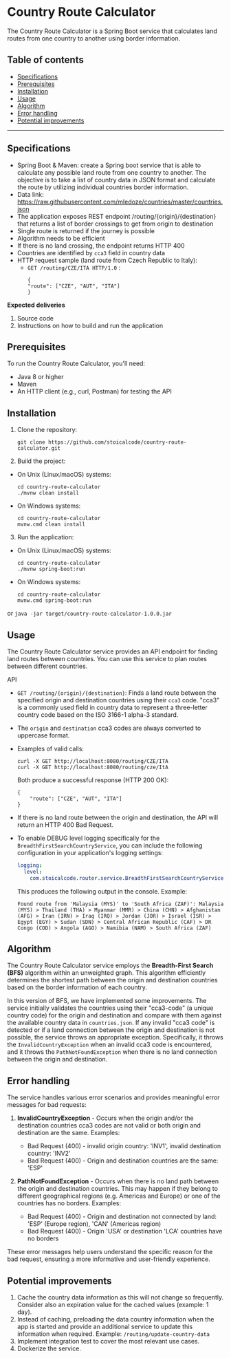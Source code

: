 # Country Route Calculator
The Country Route Calculator is a Spring Boot service that calculates land routes from one country to another using border information.

## Table of contents
- [Specifications](#specifications)
- [Prerequisites](#prerequisites)
- [Installation](#installation)
- [Usage](#usage)
- [Algorithm](#algorithm)
- [Error handling](#error-handling)
- [Potential improvements](#potential-improvements)
---
## Specifications
* Spring Boot & Maven: create a Spring boot service that is able to calculate any possible land
  route from one country to another. The objective is to take a list of country data in JSON format
  and calculate the route by utilizing individual countries border information.
* Data link: https://raw.githubusercontent.com/mledoze/countries/master/countries.json
* The application exposes REST endpoint /routing/{origin}/{destination} that
  returns a list of border crossings to get from origin to destination
* Single route is returned if the journey is possible
* Algorithm needs to be efficient
* If there is no land crossing, the endpoint returns HTTP 400
* Countries are identified by `cca3` field in country data
* HTTP request sample (land route from Czech Republic to Italy):
    - `GET /routing/CZE/ITA HTTP/1.0` :
      ```
      {
      "route": ["CZE", "AUT", "ITA"]
      }
      ```

**Expected deliveries**
1. Source code
2. Instructions on how to build and run the application

## Prerequisites
To run the Country Route Calculator, you'll need:

* Java 8 or higher
* Maven
* An HTTP client (e.g., curl, Postman) for testing the API

## Installation
1. Clone the repository:
    ```
    git clone https://github.com/stoicalcode/country-route-calculator.git
    ```
2. Build the project:
* On Unix (Linux/macOS) systems:
    ```
    cd country-route-calculator
    ./mvnw clean install
    ```
* On Windows systems:
    ```
    cd country-route-calculator
    mvnw.cmd clean install
    ```
3. Run the application:
* On Unix (Linux/macOS) systems:
    ```
    cd country-route-calculator
    ./mvnw spring-boot:run    
    ```
* On Windows systems:
    ```
    cd country-route-calculator
    mvnw.cmd spring-boot:run
    ```
or 
    ```
    java -jar target/country-route-calculator-1.0.0.jar
    ```
## Usage
The Country Route Calculator service provides an API endpoint for finding land routes between countries. You can use this service to plan routes between different countries.

API
* `GET /routing/{origin}/{destination}`: Finds a land route between the specified origin and destination countries using their `cca3` code.
  "cca3" is a commonly used field in country data to represent a three-letter country code based on the ISO 3166-1 alpha-3 standard.
* The `origin` and `destination` cca3 codes are always converted to uppercase format.
* Examples of valid calls:
    ```
    curl -X GET http://localhost:8080/routing/CZE/ITA
    curl -X GET http://localhost:8080/routing/cze/ItA
    ```
    
    Both produce a successful response (HTTP 200 OK):
    ```
    {
        "route": ["CZE", "AUT", "ITA"]
    }
    ```

* If there is no land route between the origin and destination, the API will return an HTTP 400 Bad Request.
* To enable DEBUG level logging specifically for the `BreadthFirstSearchCountryService`, you can include the following 
configuration in your application's logging settings:
    ```yaml
    logging:
      level:
        com.stoicalcode.router.service.BreadthFirstSearchCountryService: DEBUG
    ```
    This produces the following output in the console. Example:
    ```
    Found route from 'Malaysia (MYS)' to 'South Africa (ZAF)': Malaysia (MYS) > Thailand (THA) > Myanmar (MMR) > China (CHN) > Afghanistan (AFG) > Iran (IRN) > Iraq (IRQ) > Jordan (JOR) > Israel (ISR) > Egypt (EGY) > Sudan (SDN) > Central African Republic (CAF) > DR Congo (COD) > Angola (AGO) > Namibia (NAM) > South Africa (ZAF)
    ```
## Algorithm
The Country Route Calculator service employs the **Breadth-First Search (BFS)** algorithm within an unweighted graph. 
This algorithm efficiently determines the shortest path between the origin and destination countries based on the border
information of each country.

In this version of BFS, we have implemented some improvements. The service initially validates the countries using their 
"cca3-code" (a unique country code) for the origin and destination and compare with them against the available country data in 
`countries.json`. If any invalid "cca3 code" is detected or if a land connection between the origin and destination is not possible, 
the service throws an appropriate exception. Specifically, it throws the `InvalidCountryException` when an invalid cca3 
code is encountered, and it throws the `PathNotFoundException` when there is no land connection between the origin and destination.

## Error handling
The service handles various error scenarios and provides meaningful error messages for bad requests:

1. **InvalidCountryException** - Occurs when the origin and/or the destination countries cca3 codes are not valid or both origin and destination are the same.
   Examples:
   - Bad Request (400) - invalid origin country: 'INV1', invalid destination country: 'INV2'
   - Bad Request (400) - Origin and destination countries are the same: 'ESP'

2. **PathNotFoundException** - Occurs when there is no land path between the origin and destination countries. 
   This may happen if they belong to different geographical regions (e.g. Americas and Europe) or one of the countries has no borders.
   Examples:
   - Bad Request (400) - Origin and destination not connected by land: 'ESP' (Europe region), 'CAN' (Americas region)
   - Bad Request (400) - Origin 'USA' or destination 'LCA' countries have no borders

These error messages help users understand the specific reason for the bad request, ensuring a more informative and user-friendly experience.

## Potential improvements
1. Cache the country data information as this will not change so frequently. Consider also an expiration value for the 
cached values (example: 1 day). 
2. Instead of caching, preloading the data country information when the app is started and provide an 
   additional service to update this information when required. Example: ```/routing/update-country-data```
3. Implement integration test to cover the most relevant use cases.
4. Dockerize the service.